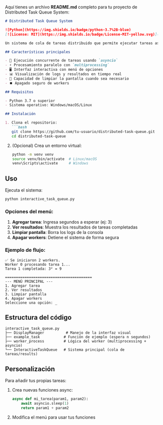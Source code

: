 Aquí tienes un archivo **README.md** completo para tu proyecto de Distributed Task Queue System:

```markdown
# Distributed Task Queue System

![Python](https://img.shields.io/badge/python-3.7%2B-blue)
[![License: MIT](https://img.shields.io/badge/License-MIT-yellow.svg)](https://opensource.org/licenses/MIT)

Un sistema de cola de tareas distribuido que permite ejecutar tareas asíncronas en paralelo mediante workers.

## Características principales

- 🚀 Ejecución concurrente de tareas usando `asyncio`
- ⚡ Procesamiento paralelo con `multiprocessing`
- 🖥️ Interfaz interactiva con menú de opciones
- 📊 Visualización de logs y resultados en tiempo real
- 🔄 Capacidad de limpiar la pantalla cuando sea necesario
- ⏹️ Apagado seguro de workers

## Requisitos

- Python 3.7 o superior
- Sistema operativo: Windows/macOS/Linux

## Instalación

1. Clona el repositorio:
   ```bash
   git clone https://github.com/tu-usuario/distributed-task-queue.git
   cd distributed-task-queue
   ```

2. (Opcional) Crea un entorno virtual:
   ```bash
   python -m venv venv
   source venv/bin/activate  # Linux/macOS
   venv\Scripts\activate     # Windows
   ```

## Uso

Ejecuta el sistema:
```bash
python interactive_task_queue.py
```

### Opciones del menú:
1. **Agregar tarea**: Ingresa segundos a esperar (ej: 3)
2. **Ver resultados**: Muestra los resultados de tareas completadas
3. **Limpiar pantalla**: Borra los logs de la consola
4. **Apagar workers**: Detiene el sistema de forma segura

### Ejemplo de flujo:
```
✅ Se iniciaron 2 workers.
Worker 0 procesando tarea 1...
Tarea 1 completada: 3² = 9

========================================
--- MENÚ PRINCIPAL ---
1. Agregar tarea
2. Ver resultados
3. Limpiar pantalla
4. Apagar workers
Seleccione una opción: _
```

## Estructura del código

```
interactive_task_queue.py
├── DisplayManager          # Manejo de la interfaz visual
├── example_task           # Función de ejemplo (espera n segundos)
├── worker_process         # Lógica del worker (multiprocessing + asyncio)
└── InteractiveTaskQueue   # Sistema principal (cola de tareas/results)
```

## Personalización

Para añadir tus propias tareas:
1. Crea nuevas funciones async:
   ```python
   async def mi_tarea(param1, param2):
       await asyncio.sleep(1)
       return param1 + param2
   ```
2. Modifica el menú para usar tus funciones

